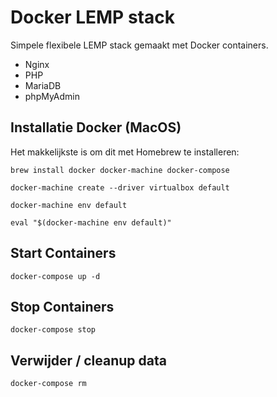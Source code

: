 # Docker LEMP stack

Simpele flexibele LEMP stack gemaakt met Docker containers.

- Nginx
- PHP
- MariaDB
- phpMyAdmin

## Installatie Docker (MacOS)

Het makkelijkste is om dit met Homebrew te installeren:

`brew install docker docker-machine docker-compose`

`docker-machine create --driver virtualbox default`

`docker-machine env default`

`eval "$(docker-machine env default)"`

## Start Containers

`docker-compose up -d`

## Stop Containers

`docker-compose stop`

## Verwijder / cleanup data

`docker-compose rm`
